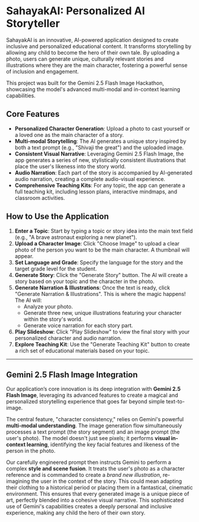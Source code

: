 # SahayakAI: Personalized AI Storyteller

SahayakAI is an innovative, AI-powered application designed to create inclusive and personalized educational content. It transforms storytelling by allowing any child to become the hero of their own tale. By uploading a photo, users can generate unique, culturally relevant stories and illustrations where they are the main character, fostering a powerful sense of inclusion and engagement.

This project was built for the Gemini 2.5 Flash Image Hackathon, showcasing the model's advanced multi-modal and in-context learning capabilities.

## Core Features

-   **Personalized Character Generation**: Upload a photo to cast yourself or a loved one as the main character of a story.
-   **Multi-modal Storytelling**: The AI generates a unique story inspired by both a text prompt (e.g., "Shivaji the great") and the uploaded image.
-   **Consistent Visual Narrative**: Leveraging Gemini 2.5 Flash Image, the app generates a series of new, stylistically consistent illustrations that place the user's likeness into the story world.
-   **Audio Narration**: Each part of the story is accompanied by AI-generated audio narration, creating a complete audio-visual experience.
-   **Comprehensive Teaching Kits**: For any topic, the app can generate a full teaching kit, including lesson plans, interactive mindmaps, and classroom activities.

## How to Use the Application

1.  **Enter a Topic**: Start by typing a topic or story idea into the main text field (e.g., "A brave astronaut exploring a new planet").
2.  **Upload a Character Image**: Click "Choose Image" to upload a clear photo of the person you want to be the main character. A thumbnail will appear.
3.  **Set Language and Grade**: Specify the language for the story and the target grade level for the student.
4.  **Generate Story**: Click the "Generate Story" button. The AI will create a story based on your topic and the character in the photo.
5.  **Generate Narration & Illustrations**: Once the text is ready, click "Generate Narration & Illustrations". This is where the magic happens! The AI will:
    -   Analyze your photo.
    -   Generate three new, unique illustrations featuring your character within the story's world.
    -   Generate voice narration for each story part.
6.  **Play Slideshow**: Click "Play Slideshow" to view the final story with your personalized character and audio narration.
7.  **Explore Teaching Kit**: Use the "Generate Teaching Kit" button to create a rich set of educational materials based on your topic.

---

## Gemini 2.5 Flash Image Integration

Our application’s core innovation is its deep integration with **Gemini 2.5 Flash Image**, leveraging its advanced features to create a magical and personalized storytelling experience that goes far beyond simple text-to-image.

The central feature, "character consistency," relies on Gemini's powerful **multi-modal understanding**. The image generation flow simultaneously processes a text prompt (the story segment) and an image prompt (the user's photo). The model doesn't just see pixels; it performs **visual in-context learning**, identifying the key facial features and likeness of the person in the photo.

Our carefully engineered prompt then instructs Gemini to perform a complex **style and scene fusion**. It treats the user's photo as a character reference and is commanded to create a *brand new illustration*, re-imagining the user in the context of the story. This could mean adapting their clothing to a historical period or placing them in a fantastical, cinematic environment. This ensures that every generated image is a unique piece of art, perfectly blended into a cohesive visual narrative. This sophisticated use of Gemini's capabilities creates a deeply personal and inclusive experience, making any child the hero of their own story.